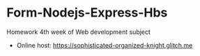 # Form-Nodejs-Express-Hbs
Homework 4th week  of Web development subject
- Online host: https://sophisticated-organized-knight.glitch.me
